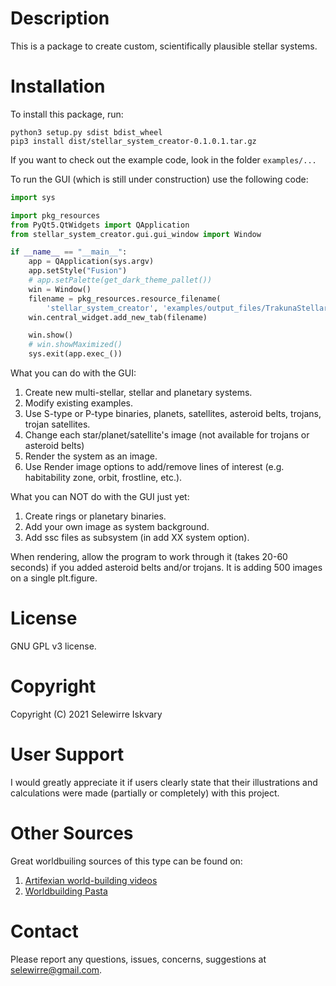 [comment]: https://www.jetbrains.com/help/pycharm/markdown.html#code-blocks
[comment]: https://www.markdownguide.org/basic-syntax/
# Description
This is a package to create custom, scientifically plausible stellar systems.

# Installation
To install this package, run:

```
python3 setup.py sdist bdist_wheel
pip3 install dist/stellar_system_creator-0.1.0.1.tar.gz
```

If you want to check out the example code, look in the folder `examples/...`

To run the GUI (which is still under construction) use the following code:

```python
import sys

import pkg_resources
from PyQt5.QtWidgets import QApplication
from stellar_system_creator.gui.gui_window import Window

if __name__ == "__main__":
    app = QApplication(sys.argv)
    app.setStyle("Fusion")
    # app.setPalette(get_dark_theme_pallet())
    win = Window()
    filename = pkg_resources.resource_filename(
        'stellar_system_creator', 'examples/output_files/TrakunaStellarSystem.ssc')
    win.central_widget.add_new_tab(filename)

    win.show()
    # win.showMaximized()
    sys.exit(app.exec_())
```

What you can do with the GUI:
1. Create new multi-stellar, stellar and planetary systems.
2. Modify existing examples.
3. Use S-type or P-type binaries, planets, satellites, asteroid belts, trojans, trojan satellites.
4. Change each star/planet/satellite's image (not available for trojans or asteroid belts)
5. Render the system as an image.
6. Use Render image options to add/remove lines of interest (e.g. habitability zone, orbit, frostline, etc.).

What you can NOT do with the GUI just yet:
1. Create rings or planetary binaries.
2. Add your own image as system background.
3. Add ssc files as subsystem (in add XX system option).

When rendering, allow the program to work through it (takes 20-60 seconds) if you added asteroid belts and/or trojans.
It is adding 500 images on a single plt.figure.

# License 
GNU GPL v3 license.

# Copyright
Copyright (C) 2021 Selewirre Iskvary

# User Support
I would greatly appreciate it if users clearly state that their illustrations and calculations were made 
(partially or completely) with this project.

# Other Sources
Great worldbuiling sources of this type can be found on:
1. [Artifexian world-building videos](https://www.youtube.com/playlist?list=PLduA6tsl3gygXJbq_iQ_5h2yri4WL6zsS)
2. [Worldbuilding Pasta](https://worldbuildingpasta.blogspot.com/)

# Contact
Please report any questions, issues, concerns, suggestions at <selewirre@gmail.com>.
